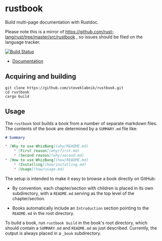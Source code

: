 # rustbook

Build multi-page documentation with Rustdoc.

Please note this is a mirror of https://github.com/rust-lang/rust/tree/master/src/rustbook , so issues should be filed on the language tracker.

[![Build Status](https://travis-ci.org/steveklabnik/rustbook.svg?branch=master)](https://travis-ci.org/steveklabnik/rustbook)

- [Documentation](http://steveklabnik.github.io/rustbook/rustbook/)

## Acquiring and building

```
git clone https://github.com/steveklabnik/rustbook.git
cd rustbook
cargo build
```

## Usage

The `rustbook` tool builds a book from a number of separate markdown files. The
contents of the book are determined by a `SUMMARY.md` file like:

```markdown
# Summary

* [Why to use WhizBang](why/README.md)
    * [First reason](why/first.md)
    * [Second reason](why/second.md)
* [How to use WhizBang](how/README.md)
    * [Installing](how/installing.md)
    * [Usage](how/usage.md)
```

The setup is intended to make it easy to browse a book directly on GitHub:

* By convention, each chapter/section with children is placed in its
own subdirectory, with a `README.md` serving as the top level of the
chapter/section.

* Books automatically include an `Introduction` section pointing to the
`README.md` in the root directory.

To build a book, run `rustbook build` in the book's root directory,
which should contain a `SUMMARY.md` and `README.md` as just described.
Currently, the output is always placed in a `_book` subdirectory.
